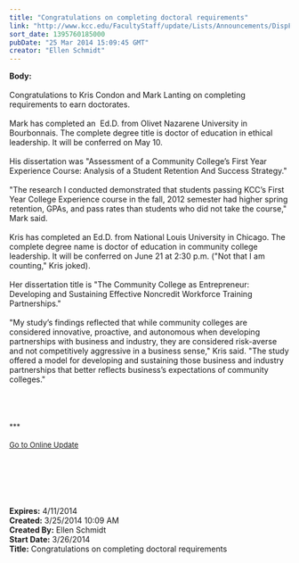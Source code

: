 ```yaml
---
title: "Congratulations on completing doctoral requirements"
link: "http://www.kcc.edu/FacultyStaff/update/Lists/Announcements/DispForm.aspx?ID=1452"
sort_date: 1395760185000
pubDate: "25 Mar 2014 15:09:45 GMT"
creator: "Ellen Schmidt"
---
```


<div><b>Body:</b> <div class="ExternalClass66C9647FB4474CEA8589DAAFD5B87E9F">
<div><br />Congratulations to Kris Condon and Mark Lanting on completing requirements to earn doctorates.</div>
<div> </div>
<div>Mark has completed an  Ed.D. from Olivet Nazarene University in Bourbonnais. The complete degree title is doctor of education in ethical leadership. It will be conferred on May 10.</div>
<div> </div>
<div>His dissertation was &quot;Assessment of a Community College’s First Year Experience Course: Analysis of a Student Retention And Success Strategy.&quot; </div>
<div> </div>
<div>&quot;The research I conducted demonstrated that students passing KCC’s First Year College Experience course in the fall, 2012 semester had higher spring retention, GPAs, and pass rates than students who did not take the course,&quot; Mark said.</div>
<div> </div>
<div>Kris has completed an Ed.D. from National Louis University in Chicago. The complete degree name is doctor of education in community college leadership. It will be conferred on June 21 at 2:30 p.m. (&quot;Not that I am counting,&quot; Kris joked).</div>
<div> </div>
<div>Her dissertation title is &quot;The Community College as Entrepreneur:  Developing and Sustaining Effective Noncredit Workforce Training Partnerships.&quot; </div>
<div> </div>
<div>&quot;My study’s findings reflected that while community colleges are considered innovative, proactive, and autonomous when developing partnerships with business and industry, they are considered risk-averse and not competitively aggressive in a business sense,&quot; Kris said. &quot;The study offered a model for developing and sustaining those business and industry partnerships that better reflects business’s expectations of community colleges.&quot;</div>
<div>
<div> </div>
<div> </div>
<div><br /> </div>
<div>
<div><font size="2">***</font></div>
<div><font size="2"></font> </div>
<div><font size="2"></font></div>
<div><font size="2"></font></div>
<div><font size="2"><a href="/FacultyStaff/update/Pages/dailyupdate.aspx">Go to Online Update</a></font></div>
<div><font size="2"></font></div><br /></div></div>
<div> </div>
<div> </div>
<div> </div>
<div> </div>
<div> </div></div></div>
<div><b>Expires:</b> 4/11/2014</div>
<div><b>Created:</b> 3/25/2014 10:09 AM</div>
<div><b>Created By:</b> Ellen Schmidt</div>
<div><b>Start Date:</b> 3/26/2014</div>
<div><b>Title:</b> Congratulations on completing doctoral requirements</div>
